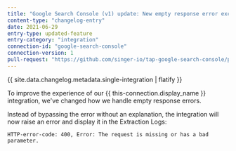 ```yaml
---
title: "Google Search Console (v1) update: New empty response error exception"
content-type: "changelog-entry"
date: 2021-06-29
entry-type: updated-feature
entry-category: "integration"
connection-id: "google-search-console"
connection-version: 1
pull-request: "https://github.com/singer-io/tap-google-search-console/pull/21"
---
```

{{ site.data.changelog.metadata.single-integration | flatify }}

To improve the experience of our {{ this-connection.display_name }} integration, we've changed how we handle empty response errors.

Instead of bypassing the error without an explanation, the integration will now raise an error and display it in the Extraction Logs:

```shell
HTTP-error-code: 400, Error: The request is missing or has a bad parameter.